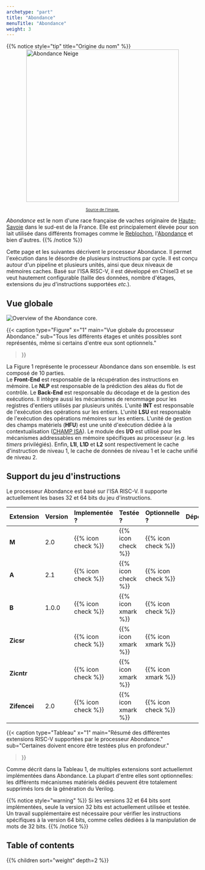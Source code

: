 ```yaml
---
archetype: "part"
title: "Abondance"
menuTitle: "Abondance"
weight: 3
---
```


{{% notice style="tip" title="Origine du nom" %}}
<img src="/img/abondance-neige.jpg" alt="Abondance Neige" style="width: 400px; display: block; margin: 0 auto;">
 
<div style="text-align: center; font-size: 10px;"> 
  <a href="https://www.salon-agriculture.com/A-voir-sur-le-salon/La-vache-egerie/Les-anciennes-vaches-egeries/Decouvrez-Neige-l-egerie-de-l-edition-2022">Source de l'image.</a>
</div>

*Abondance* est le nom d'une race française de vaches originaire de [Haute-Savoie](https://www.hautesavoie.fr/) dans le sud-est de la France. Elle est principalement élevée pour son lait utilisée dans différents fromages comme le [Reblochon](https://www.reblochon.fr/en/), l'[Abondance](https://www.fromageabondance.fr/en) et bien d'autres.
{{% /notice %}}

Cette page et les suivantes décrivent le processeur Abondance.
Il permet l'exécution dans le désordre de plusieurs instructions par cycle.
Il est conçu autour d'un pipeline et plusieurs unités, ainsi que deux niveaux de mémoires caches.
Basé sur l'ISA RISC-V, il est développé en Chisel3 et se veut hautement configurable (taille des données, nombre d'étages, extensions du jeu d'instructions supportées *etc.*).

## Vue globale

![Overview of the Abondance core.](/fig/abondance-top.png)

{{< caption 
  type="Figure" 
  x="1"
  main="Vue globale du processeur Abondance."
  sub="Tous les différents étages et unités possibles sont représentés, même si certains d'entre eux sont optionnels."
>}}

La Figure 1 représente le processeur Abondance dans son ensemble.
Is est composé de 10 parties.<br/>
Le **Front-End** est responsable de la récupération des instructions en mémoire.
Le **NLP** est responsable de la prédiction des aléas du flot de contrôle.
Le **Back-End** est responsable du décodage et de la gestion des exécutions.
Il intègre aussi les mécanismes de renommage pour les registres d'entiers utilisés par plusieurs unités.
L'unité **INT** est responsable de l'exécution des opérations sur les entiers.
L'unité **LSU** est responsable de l'exécution des opérations mémoires sur les entiers.
L'unité de gestion des champs matériels (**HFU**) est une unité d'exécution dédiée à la contextualisation ([CHAMP ISA](/doc/isa/champ)).
Le module des **I/O** est utilisé pour les mécanismes addressables en mémoire spécifiques au processeur (*e.g.* les *timers* privilégiés).
Enfin, **L1I**, **L1D** et **L2** sont respectivement le cache d'instruction de niveau 1, le cache de données de niveau 1 et le cache unifié de niveau 2.


## Support du jeu d'instructions

Le processeur Abondance est basé sur l'ISA RISC-V.
Il supporte actuellement les bases 32 et 64 bits du jeu d'instructions.

| Extension       |  Version  |   Implementée ?    |      Testée ?      |  Optionnelle ?     | Dépendances    |
|:----------------|:----------|:-------------------|:-------------------|:-------------------|:---------------|
| **M**           | 2.0       | {{% icon check %}} | {{% icon check %}} | {{% icon check %}} |                |
| **A**           | 2.1       | {{% icon check %}} | {{% icon check %}} | {{% icon check %}} |                |
| **B**           | 1.0.0     | {{% icon check %}} | {{% icon xmark %}} | {{% icon check %}} |                |
| **Zicsr**       |           | {{% icon check %}} | {{% icon xmark %}} | {{% icon xmark %}} |                |
| **Zicntr**      |           | {{% icon check %}} | {{% icon xmark %}} | {{% icon xmark %}} |                |
| **Zifencei**    | 2.0       | {{% icon check %}} | {{% icon xmark %}} | {{% icon check %}} |                |

{{< caption 
  type="Tableau" 
  x="1"
  main="Résumé des différentes extensions RISC-V supportées par le processeur Abondance."
  sub="Certaines doivent encore être testées plus en profondeur."
>}}

Comme décrit dans la Tableau 1, de multiples extensions sont actuellemnt implémentées dans Abondance.
La plupart d'entre elles sont optionnelles: les différents mécanismes matériels dédiés peuvent être totalement supprimés lors de la génération du Verilog.

{{% notice style="warning" %}}
Si les versions 32 et 64 bits sont implémentées, seule la version 32 bits est actuellement utilisée et testée.
Un travail supplémentaire est nécessaire pour vérifier les instructions spécifiques à la version 64 bits, comme celles dédiées à la manipulation de mots de 32 bits.
{{% /notice %}}

## Table of contents

{{% children sort="weight" depth=2 %}}